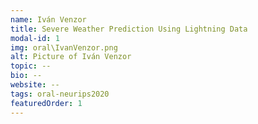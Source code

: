 ```yaml
---
name: Iván Venzor
title: Severe Weather Prediction Using Lightning Data
modal-id: 1
img: oral\IvanVenzor.png
alt: Picture of Iván Venzor
topic: --
bio: --
website: --
tags: oral-neurips2020
featuredOrder: 1
---
```

